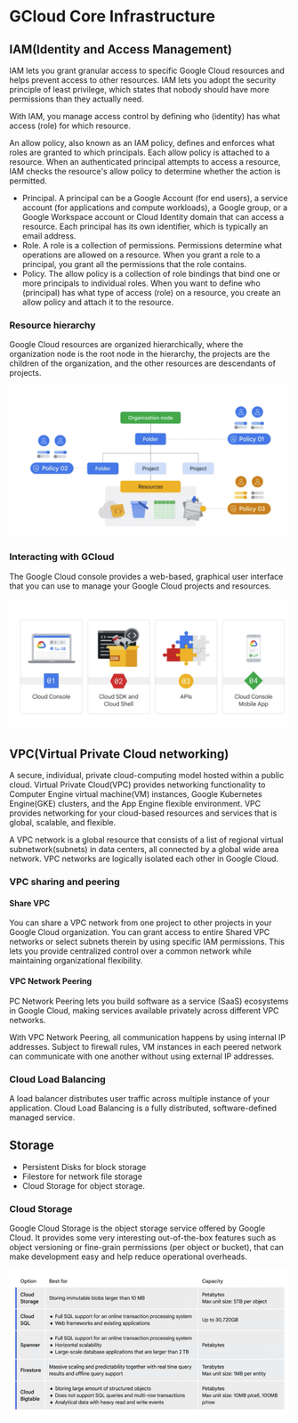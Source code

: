 # GCloud Core Infrastructure

## IAM(Identity and Access Management)

IAM lets you grant granular access to specific Google Cloud resources and
helps prevent access to other resources. IAM lets you adopt the security
principle of least privilege, which states that nobody should have more
permissions than they actually need.

With IAM, you manage access control by defining who (identity) has what
access (role) for which resource.

An allow policy, also known as an IAM policy, defines and enforces what
roles are granted to which principals. Each allow policy is attached to a
resource. When an authenticated principal attempts to access a resource,
IAM checks the resource's allow policy to determine whether the action
is permitted.

* Principal. A principal can be a Google Account (for end users), a service
  account (for applications and compute workloads), a Google group, or a
  Google Workspace account or Cloud Identity domain that can access a
  resource. Each principal has its own identifier, which is typically an
  email address.
* Role. A role is a collection of permissions. Permissions determine what
  operations are allowed on a resource. When you grant a role to a principal,
  you grant all the permissions that the role contains.
* Policy. The allow policy is a collection of role bindings that bind one or
  more principals to individual roles. When you want to define who
  (principal) has what type of access (role) on a resource, you create an
  allow policy and attach it to the resource.

### Resource hierarchy

Google Cloud resources are organized hierarchically, where the
organization node is the root node in the hierarchy, the projects are
the children of the organization, and the other resources are descendants
of projects.

![resource hierarchy](./images/hierarchy.png)

### Interacting with GCloud

The Google Cloud console provides a web-based, graphical user interface
that you can use to manage your Google Cloud projects and resources.

![interacting with GCloud](./images/interate_with_gcloud.png)

## VPC(Virtual Private Cloud networking)

A secure, individual, private cloud-computing model hosted within a
public cloud. Virtual Private Cloud(VPC) provides networking functionality
to Computer Engine virtual machine(VM) instances, Google Kubernetes
Engine(GKE) clusters, and the App Engine flexible environment. VPC
provides networking for your cloud-based resources and services that
is global, scalable, and flexible.

A VPC network is a global resource that consists of a list of regional
virtual subnetwork(subnets) in data centers, all connected by a global
wide area network. VPC networks are logically isolated each other in
Google Cloud.

### VPC sharing and peering

#### Share VPC

You can share a VPC network from one project to other projects in your
Google Cloud organization. You can grant access to entire Shared VPC
networks or select subnets therein by using specific IAM permissions.
This lets you provide centralized control over a common network
while maintaining organizational flexibility.

#### VPC Network Peering

PC Network Peering lets you build software as a service (SaaS) ecosystems
in Google Cloud, making services available privately across different
VPC networks.

With VPC Network Peering, all communication happens by using internal
IP addresses. Subject to firewall rules, VM instances in each peered
network can communicate with one another without using external IP
addresses.

### Cloud Load Balancing

A load balancer distributes user traffic across multiple instance of
your application. Cloud Load Balancing is a fully distributed,
software-defined managed service.

## Storage

* Persistent Disks for block storage
* Filestore for network file storage
* Cloud Storage for object storage.

### Cloud Storage

Google Cloud Storage is the object storage service offered by Google Cloud.
It provides some very interesting out-of-the-box features such as object
versioning or fine-grain permissions (per object or bucket), that can make
development easy and help reduce operational overheads.

![cloud storage](./images/cloud_storage.png)

